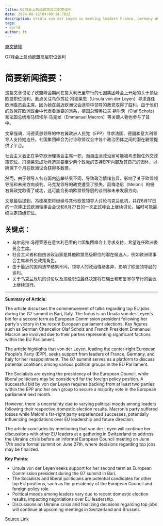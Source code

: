 ```yaml
---
title: G7峰会上启动欧盟高层职位谈判
date: 2024-06-12T04:00:14.703Z
description: Ursula von der Leyen is meeting leaders France, Germany and Italy on sidelines of global gathering
tags: 
- world
author: ft
---
```


[原文链接](https://ft.com/content/53f3ad2e-76ab-43b4-b941-6bfe7da9b628)

G7峰会上启动欧盟高层职位谈判

# 简要新闻摘要：

这篇文章讨论了欧盟峰会期间在意大利巴里举行的七国集团峰会上开始的关于顶级欧盟职位谈判。重点关注乌尔苏拉·冯德莱恩（Ursula von der Leyen）寻求连任欧洲委员会主席，因为她在最近欧洲议会选举中领导的政党取得了胜利。由于他们的政党在欧洲议会中代表着重要的派系，德国总理奥拉夫·朔尔茨（Olaf Scholz）和法国总统埃马纽埃尔·马克龙（Emmanuel Macron）等关键人物也参与了其中。

文章强调，冯德莱恩领导的中右翼欧洲人民党（EPP）寻求法国、德国和意大利领导人支持她连任。七国集团峰会为讨论欧盟议会中各个政治团体之间的潜在联盟提供了平台。

社会主义者正在争夺欧洲理事会主席一职，而自由派政治家可能被考虑担任外交政策职位。冯德莱恩成功竞选需要至少两个政党的支持EPP内部及其自己的团体，以确保下个月在欧洲议会获得多数票。

然而，由于领导人各自国内选举结果不同，导致政治情绪各异，影响了关于欧盟领导层和未来方向谈判。马克龙领导的政党遭受了损失，而梅洛尼（Meloni）的极右翼政党取得了成功，这可能会影响欧盟领导层的谈判和未来发展方向。

文章最后提到，冯德莱恩将继续与其他欧盟领导人讨论乌克兰危机，并在6月17日的一次非正式欧洲理事会会议和6月27日的一次正式峰会上继续讨论，届时可能最终决定顶级职位。

## 关键点：
- 乌尔苏拉·冯德莱恩在意大利巴里的七国集团峰会上寻求支持，希望连任欧洲委员会主席。
- 社会主义者和自由派政治家是其他欧盟高级职位的潜在候选人，例如欧洲理事会主席和外交政策角色。
- 由于最近的国内选举结果不同，领导人的政治情绪各异，影响了欧盟领导层的谈判。
- 关于乌克兰危机的讨论以及顶级职位最终决定将在瑞士和布鲁塞尔举行的会议上继续进行。

---

 **Summary of Article:**

The article discusses the commencement of talks regarding top EU jobs during the G7 summit in Bari, Italy. The focus is on Ursula von der Leyen's bid for a second term as European Commission president following her party's victory in the recent European parliament elections. Key figures such as German Chancellor Olaf Scholz and French President Emmanuel Macron are involved due to their parties representing significant factions within the EU Parliament.

The article highlights that von der Leyen, leading the center-right European People's Party (EPP), seeks support from leaders of France, Germany, and Italy for her reappointment. The G7 summit serves as a platform to discuss potential coalitions among various political groups in the EU Parliament.

The Socialists are eyeing the presidency of the European Council, while liberal politicians may be considered for the foreign policy position. A successful bid by von der Leyen requires backing from at least two parties within the EPP and her own group to secure a majority vote in the European parliament next month.

However, there is uncertainty due to varying political moods among leaders following their respective domestic election results. Macron's party suffered losses while Meloni's far-right party experienced successes, potentially influencing negotiations over EU leadership and future direction.

The article concludes by mentioning that von der Leyen will continue her discussions with other EU leaders at a gathering in Switzerland to address the Ukraine crisis before an informal European Council meeting on June 17th and a formal summit on June 27th, where decisions regarding top jobs may be finalized.

**Key Points:**
- Ursula von der Leyen seeks support for her second term as European Commission president during the G7 summit in Bari.
- The Socialists and liberal politicians are potential candidates for other top EU positions, such as the presidency of the European Council and foreign policy role.
- Political moods among leaders vary due to recent domestic election results, impacting negotiations over EU leadership.
- Discussions on Ukraine crisis and finalizing decisions regarding top jobs will continue at upcoming meetings in Switzerland and Brussels.

[Source Link](https://ft.com/content/53f3ad2e-76ab-43b4-b941-6bfe7da9b628)

